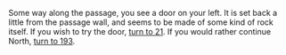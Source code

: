 Some way along the passage, you see a
door on your left. It is set back a little from the
passage wall, and seems to be made of some
kind of rock itself. If you wish to try the door,
[turn to 21](21). If you would rather continue
North, [turn to 193](193).
